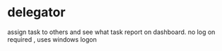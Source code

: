 # delegator
assign task to others and see what task report on dashboard. no log on required , uses windows logon
